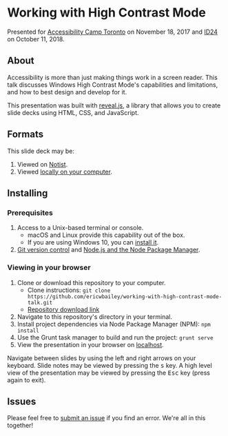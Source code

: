# Working with High Contrast Mode

Presented for [Accessibility Camp Toronto](http://www.accessibilitycampto.org/) on November 18, 2017 and [ID24](https://inclusivedesign24.org/2018/schedule/#talk21) on October 11, 2018.


## About
Accessibility is more than just making things work in a screen reader. This talk discusses Windows High Contrast Mode's capabilities and limitations, and how to best design and develop for it.

This presentation was built with [reveal.js](http://lab.hakim.se/reveal-js/#/), a library that allows you to create slide decks using HTML, CSS, and JavaScript.


## Formats
This slide deck may be:

1. Viewed on [Notist](https://noti.st/ericwbailey/3HM9en/working-with-high-contrast-mode).
1. Viewed [locally on your computer](#installing).


## Installing

### Prerequisites

1. Access to a Unix-based terminal or console.
    - macOS and Linux provide this capability out of the box.
    - If you are using Windows 10, you can [install it](https://msdn.microsoft.com/en-us/commandline/wsl/install-win10).
1. [Git version control](https://git-scm.com/downloads) and [Node.js and the Node Package Manager](https://nodejs.org/en/download/).

### Viewing in your browser

1. Clone or download this repository to your computer.
    - Clone instructions: `git clone https://github.com/ericwbailey/working-with-high-contrast-mode-talk.git`
    - [Repository download link](https://github.com/ericwbailey/working-with-high-contrast-mode-talk/archive/master.zip)
1. Navigate to this repository's directory in your terminal.
1. Install project dependencies via Node Package Manager (NPM): `npm install`
1. Use the Grunt task manager to build and run the project: `grunt serve`
1. View the presentation in your browser on [localhost](http://localhost:8000/).

Navigate between slides by using the left and right arrows on your keyboard. Slide notes may be viewed by pressing the <kbd>s</kbd> key. A high level view of the presentation may be viewed by pressing the <kbd>Esc</kbd> key (press again to exit).


## Issues
Please feel free to [submit an issue](https://github.com/ericwbailey/working-with-high-contrast-mode-talk/issues) if you find an error. We're all in this together!